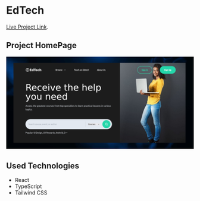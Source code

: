 # EdTech

[Live Project Link](https://edtechsite.netlify.app/).

## Project HomePage

<img src='./src/img/EdTech.png' alt='line'>

## Used Technologies

- React
- TypeScript
- Tailwind CSS

